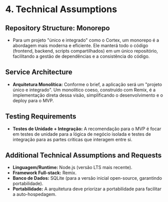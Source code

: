 # 4. Technical Assumptions

## Repository Structure: Monorepo

- Para um projeto "único e integrado" como o Cortex, um monorepo é a abordagem mais moderna e eficiente. Ele manterá todo o código (frontend, backend, scripts compartilhados) em um único repositório, facilitando a gestão de dependências e a consistência do código.

## Service Architecture

- **Arquitetura Monolítica:** Conforme o brief, a aplicação será um "projeto único e integrado". Um monolítico coeso, construído com Remix, é a implementação direta dessa visão, simplificando o desenvolvimento e o deploy para o MVP.

## Testing Requirements

- **Testes de Unidade + Integração:** A recomendação para o MVP é focar em testes de unidade para a lógica de negócio isolada e testes de integração para as partes críticas que interagem entre si.

## Additional Technical Assumptions and Requests

- **Linguagem/Runtime:** Node.js (versão LTS mais recente).
- **Framework Full-stack:** Remix.
- **Banco de Dados:** SQLite (para a versão inicial open-source, garantindo portabilidade).
- **Portabilidade:** A arquitetura deve priorizar a portabilidade para facilitar a auto-hospedagem.
